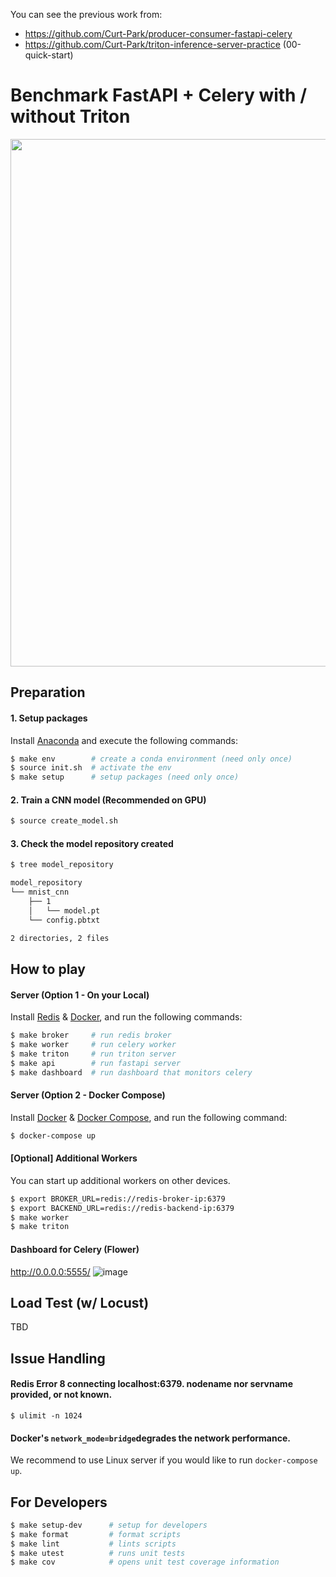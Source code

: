 You can see the previous work from:
- https://github.com/Curt-Park/producer-consumer-fastapi-celery
- https://github.com/Curt-Park/triton-inference-server-practice (00-quick-start)

# Benchmark FastAPI + Celery with / without Triton
<img width="844" alt="" src="https://user-images.githubusercontent.com/14961526/156115761-ed00f3ee-3bfe-4d48-aef5-77d9e8f4e28a.png">

## Preparation

#### 1. Setup packages
Install [Anaconda](https://docs.anaconda.com/anaconda/install/index.html) and execute the following commands:
```bash
$ make env        # create a conda environment (need only once)
$ source init.sh  # activate the env
$ make setup      # setup packages (need only once)
```

#### 2. Train a CNN model (Recommended on GPU)
```bash
$ source create_model.sh
```

#### 3. Check the model repository created
```bash
$ tree model_repository

model_repository
└── mnist_cnn
    ├── 1
    │   └── model.pt
    └── config.pbtxt

2 directories, 2 files
```

## How to play

#### Server (Option 1 - On your Local)
Install [Redis](https://redis.io/topics/quickstart) & [Docker](https://docs.docker.com/engine/install/),
and run the following commands:

```bash
$ make broker     # run redis broker
$ make worker     # run celery worker
$ make triton     # run triton server
$ make api        # run fastapi server
$ make dashboard  # run dashboard that monitors celery
```

#### Server (Option 2 - Docker Compose)
Install [Docker](https://docs.docker.com/engine/install/) & [Docker Compose](https://docs.docker.com/compose/install/),
and run the following command:

```bash
$ docker-compose up
```

#### [Optional] Additional Workers
You can start up additional workers on other devices.

```bash
$ export BROKER_URL=redis://redis-broker-ip:6379
$ export BACKEND_URL=redis://redis-backend-ip:6379
$ make worker
$ make triton
```

#### Dashboard for Celery (Flower)
http://0.0.0.0:5555/
![image](https://user-images.githubusercontent.com/14961526/154842930-70c54154-cf94-4368-bd46-fa43bd232d35.png)

## Load Test (w/ Locust)
TBD


## Issue Handling

#### Redis Error 8 connecting localhost:6379. nodename nor servname provided, or not known.
`$ ulimit -n 1024`

#### Docker's `network_mode=bridge`degrades the network performance.
We recommend to use Linux server if you would like to run `docker-compose up`.

## For Developers

```bash
$ make setup-dev      # setup for developers
$ make format         # format scripts
$ make lint           # lints scripts
$ make utest          # runs unit tests
$ make cov            # opens unit test coverage information
```
